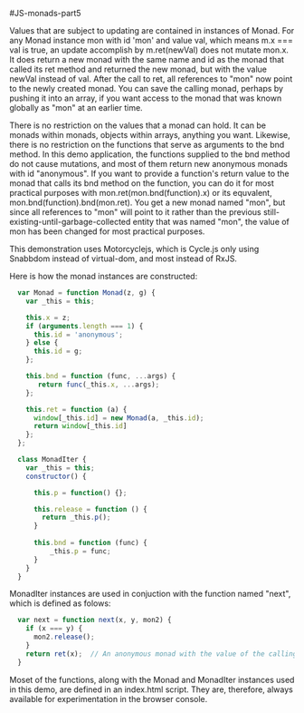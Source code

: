 #JS-monads-part5

Values that are subject to updating are contained in instances of Monad. For any Monad instance mon with id 'mon' and value val, which means m.x === val is true, an update accomplish by m.ret(newVal) does not mutate mon.x. It does return a new monad with the same name and id as the monad that called its ret method and returned the new monad, but with the value newVal instead of val. After the call to ret, all references to "mon" now point to the newly created monad. You can save the calling monad, perhaps by pushing it into an array, if you want access to the monad that was known globally as "mon" at an earlier time. 

There is no restriction on the values that a monad can hold. It can be monads within monads, objects within arrays, anything you want. Likewise, there is no restriction on the functions that serve as arguments to the bnd method. In this demo application, the functions supplied to the bnd method do not cause mutations, and most of them return new anonymous monads with id "anonymous". If you want to provide a function's return value to the monad that calls its bnd method on the function, you can do it for most practical purposes with mon.ret(mon.bnd(function).x) or its equvalent, mon.bnd(function).bnd(mon.ret). You get a new monad named "mon", but since all references to "mon" will point to it rather than the previous still-existing-until-garbage-collected entity that was named "mon", the value of mon has been changed for most practical purposes.

This demonstration uses Motorcyclejs, which is Cycle.js only using Snabbdom instead of virtual-dom, and most instead of RxJS. 

Here is how the monad instances are constructed:

```javascript
  var Monad = function Monad(z, g) {
    var _this = this;

    this.x = z;
    if (arguments.length === 1) {
      this.id = 'anonymous';
    } else {
      this.id = g;
    };

    this.bnd = function (func, ...args) {
       return func(_this.x, ...args);
    };

    this.ret = function (a) {
      window[_this.id] = new Monad(a, _this.id);
      return window[_this.id]
    };
  };          

  class MonadIter {
    var _this = this;                  
    constructor() {

      this.p = function() {};

      this.release = function () {
        return _this.p();
      }
 
      this.bnd = function (func) {
          _this.p = func;
      }
    }
  } 
```
MonadIter instances are used in conjuction with the function named "next", which is defined as folows:

```javascript
  var next = function next(x, y, mon2) {
    if (x === y) {
      mon2.release();
    }
    return ret(x);  // An anonymous monad with the value of the calling monad.
  } 
```
Moset of the functions, along with the Monad and MonadIter instances used in this demo, are defined in an index.html script. They are, therefore, always available for experimentation in the browser console.



